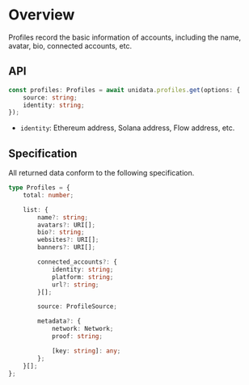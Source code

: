# Overview

<Logos type="Profiles" />

Profiles record the basic information of accounts, including the name, avatar, bio, connected accounts, etc.

## API

```ts
const profiles: Profiles = await unidata.profiles.get(options: {
    source: string;
    identity: string;
});
```

-   `identity`: Ethereum address, Solana address, Flow address, etc.

## Specification

All returned data conform to the following specification.

```ts
type Profiles = {
    total: number;

    list: {
        name?: string;
        avatars?: URI[];
        bio?: string;
        websites?: URI[];
        banners?: URI[];

        connected_accounts?: {
            identity: string;
            platform: string;
            url?: string;
        }[];

        source: ProfileSource;

        metadata?: {
            network: Network;
            proof: string;

            [key: string]: any;
        };
    }[];
};
```
